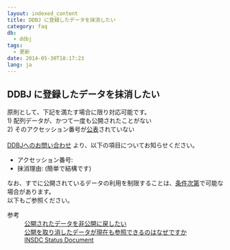 ```yaml
---
layout: indexed_content
title: DDBJ に登録したデータを抹消したい
category: faq
db:
  - ddbj
tags: 
  - 更新
date: 2014-05-30T18:17:23
lang: ja
---
```


## DDBJ に登録したデータを抹消したい

<p>原則として、下記を満たす場合に限り対応可能です。<br>1) 配列データが、かつて一度も公開されたことがない<br>2) そのアクセッション番号が<a href="/documents/documents/documents/data-release-policy.html">公表</a>されていない<br><br><a href="/contact-ddbj.html#to-ddbj">DDBJへのお問い合わせ</a> より、以下の項目についてお知らせください。</p>
<ul>
  <li>アクセッション番号:</li>
  <li>抹消理由: (簡単で結構です)</li>
</ul>
<p>なお、すでに公開されているデータの利用を制限することは、<a href="/faq/ja/restore-released-data-private.html">条件次第</a>で可能な場合があります。<br>以下もご参照ください。</p>
<dl><dt>参考</dt>
  <dd><a href="/faq/ja/restore-released-data-private.html">公開されたデータを非公開に戻したい</a></dd>
  <dd><a href="/faq/ja/why-retracted-data-available.html">公開を取り消したデータが現在も参照できるのはなぜですか</a></dd>
  <dd><a href="/insdc-status-e">INSDC Status Document</a></dd>
</dl>
